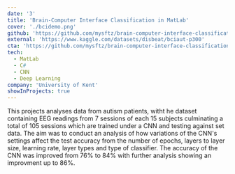 ```yaml
---
date: '3'
title: 'Brain-Computer Interface Classification in MatLab'
cover: './bcidemo.png'
github: 'https://github.com/mysftz/brain-computer-interface-classification-matlab'
external: 'https://www.kaggle.com/datasets/disbeat/bciaut-p300'
cta: 'https://github.com/mysftz/brain-computer-interface-classification-thesis/Thesis/document/main.pdf'
tech:
  - MatLab
  - C#
  - CNN
  - Deep Learning
company: 'University of Kent'
showInProjects: true
---
```


This projects analyses data from autism patients, witht he dataset containing EEG readings from 7 sessions of each 15 subjects culminating a total of 105 sessions which are trained under a CNN and testing against set data. The aim was to conduct an analysis of how variations of the CNN's settings affect the test accuracy from the number of epochs, layers to layer size, learning rate, layer types and type of classifier. The accuracy of the CNN was improved from 76% to 84% with further analysis showing an improvment up to 86%.
